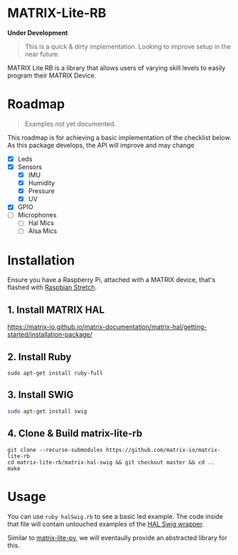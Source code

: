 # MATRIX-Lite-RB
**Under Development**
> This is a quick & dirty implementation. Looking to improve setup in the near future.

MATRIX Lite RB is a library that allows users of varying skill levels to easily program their MATRIX Device.

# Roadmap
> Examples not yet documented.

This roadmap is for achieving a basic implementation of the checklist below. As this package develops, the API will improve and may change

- [x] Leds
- [x] Sensors
  - [x] IMU
  - [x] Humidity
  - [x] Pressure
  - [x] UV
- [x] GPIO
- [ ] Microphones
  - [ ] Hal Mics
  - [ ] Alsa Mics

# Installation

Ensure you have a Raspberry Pi, attached with a MATRIX device, that's flashed with [Raspbian Stretch](https://www.raspberrypi.org/blog/raspbian-stretch/).

## 1. Install MATRIX HAL
https://matrix-io.github.io/matrix-documentation/matrix-hal/getting-started/installation-package/

## 2. Install Ruby
```
sudo apt-get install ruby-full
```

## 3. Install SWIG 
```bash
sudo apt-get install swig
```

## 4. Clone & Build matrix-lite-rb
```
git clone --recurse-submodules https://github.com/matrix-io/matrix-lite-rb
cd matrix-lite-rb/matrix-hal-swig && git checkout master && cd ..
make
```

# Usage
You can use `ruby halSwig.rb` to see a basic led example. The code inside that file will contain untouched examples of the [HAL Swig wrapper](https://github.com/matrix-io/matrix-hal-swig).

Similar to [matrix-lite-py](https://github.com/matrix-io/matrix-lite-py), we will eventaully provide an abstracted library for this.
